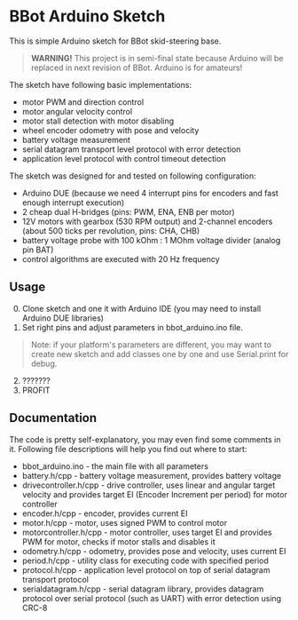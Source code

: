 # BBot Arduino Sketch
This is simple Arduino sketch for BBot skid-steering base.

> **WARNING!** This project is in semi-final state because Arduino will be replaced in next revision of BBot. Arduino is for amateurs!

The sketch have following basic implementations:
* motor PWM and direction control
* motor angular velocity control
* motor stall detection with motor disabling
* wheel encoder odometry with pose and velocity
* battery voltage measurement
* serial datagram transport level protocol with error detection
* application level protocol with control timeout detection

The sketch was designed for and tested on following configuration:
* Arduino DUE (because we need 4 interrupt pins for encoders and fast enough interrupt execution)
* 2 cheap dual H-bridges (pins: PWM, ENA, ENB per motor)
* 12V motors with gearbox (530 RPM output) and 2-channel encoders (about 500 ticks per revolution, pins: CHA, CHB)
* battery voltage probe with 100 kOhm : 1 MOhm voltage divider (analog pin BAT)
* control algorithms are executed with 20 Hz frequency

## Usage
0. Clone sketch and one it with Arduino IDE (you may need to install Arduino DUE libraries)
1. Set right pins and adjust parameters in bbot_arduino.ino file.
> Note: if your platform's parameters are different, you may want to create new sketch and add classes one by one and use Serial.print for debug.
2. ???????
3. PROFIT

## Documentation
The code is pretty self-explanatory, you may even find some comments in it. Following file descriptions will help you find out where to start:
* bbot_arduino.ino - the main file with all parameters
* battery.h/cpp - battery voltage measurement, provides battery voltage
* drivecontroller.h/cpp - drive controller, uses linear and angular target velocity and provides target EI (Encoder Increment per period) for motor controller
* encoder.h/cpp - encoder, provides current EI
* motor.h/cpp - motor, uses signed PWM to control motor
* motorcontroller.h/cpp - motor controller, uses target EI and provides PWM for motor, checks if motor stalls and disables it 
* odometry.h/cpp - odometry, provides pose and velocity, uses current EI
* period.h/cpp - utility class for executing code with specified period
* protocol.h/cpp - application level protocol on top of serial datagram transport protocol
* serialdatagram.h/cpp - serial datagram library, provides datagram protocol over serial protocol (such as UART) with error detection using CRC-8

